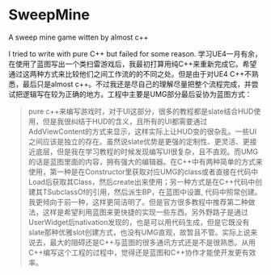 # SweepMine
A sweep mine game witten by almost c++

I tried to write with pure C++ but failed for some reason.
学习UE4一月有余，在使用了蓝图写出一个类扫雷游戏后，我最初打算用纯C++来重新完成它。希望通过这两种方式来比较他们之间工作流的的不同之处。但是由于对UE4 C++不熟悉，最后只是almost c++。不过我还是尽自己的理解尽量把整个流程完成，并尝试把逻辑写在较为正确的地方。工程中主要是UMG部分最后妥协为蓝图方式：
>  pure c++来编写游戏时，对于UI这部分，很多的教程都是slate结合HUD使用，但是我很纠结于HUD的含义，且所有的UI都需要通过AddViewContent的方式来显示，这样实际上让HUD变的很杂乱。一些UI之间应该是独立的存在。虽然说slate优势是更强的定制性、更灵活、更接近底层，但是我在学习教程的时候发现编写UI很复杂，且不直观。而UMG的话是蓝图里面的内容，拥有强大的编辑器。在C++中有两种简单的方式来使用，第一种是在Constructor里获取对应UMG的class或者直接在代码中Load后获取其Class，然后create出来使用；另一种方式是在C++代码中创建其TSubclassOf<T>的引用，然后派生BP，在蓝图中设置, 代码中照常创建。我更倾向于前一种，这样更简洁明了。但是官方很多教程中推荐第二种做法，这样是希望利用蓝图来更快捷的实现一些东西。另外野路子是通过UserWidget后nativation发现的，也是可以用代码生成，但是它既没有slate那种优雅slot创建方式，也没有UMG直观，故暂且不管。实际上说来说去，最大的阻碍还是C++与蓝图的很多通讯方式还是不是很熟悉。从用C++编写这个工程的过程中，觉得还是蓝图和C++协作才能使开发更有效率。
